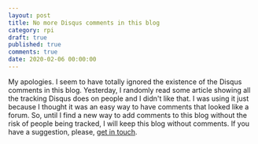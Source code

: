 ```yaml
---
layout: post
title: No more Disqus comments in this blog
category: rpi
draft: true
published: true
comments: true
date: 2020-02-06 00:00:00
---
```


My apologies. I seem to have totally ignored the existence of the Disqus comments in this blog. Yesterday, I randomly read some article showing all the tracking Disqus does on people and I didn't like that. I was using it just because I thought it was an easy way to have comments that looked like a forum. So, until I find a new way to add comments to this blog without the risk of people being tracked, I will keep this blog without comments. If you have a suggestion, please, [get in touch](https://ricardodeazambuja.com/about/).